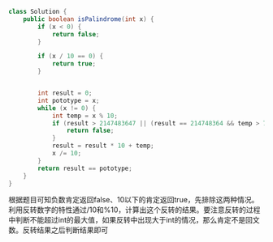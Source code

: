 ```java
class Solution {
    public boolean isPalindrome(int x) {
        if (x < 0) {
            return false;
        }

        if (x / 10 == 0) {
            return true;
        }


        int result = 0;
        int pototype = x;
        while (x != 0) {
            int temp = x % 10;
            if (result > 2147483647 || (result == 214748364 && temp > 7)) {
                return false;
            }
            result = result * 10 + temp;
            x /= 10;
        }
        return result == pototype;
    }
}
```

根据题目可知负数肯定返回false、10以下的肯定返回true，先排除这两种情况。利用反转数字的特性通过/10和%10，计算出这个反转的结果。要注意反转的过程中判断不能超过int的最大值，如果反转中出现大于int的情况，那么肯定不是回文数。反转结果之后判断结果即可